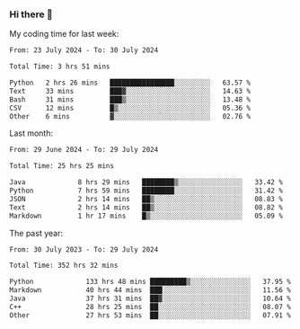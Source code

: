 ### Hi there 👋

My coding time for last week:

<!--START_SECTION:week-->

```txt
From: 23 July 2024 - To: 30 July 2024

Total Time: 3 hrs 51 mins

Python   2 hrs 26 mins   ████████████████░░░░░░░░░   63.57 %
Text     33 mins         ███▓░░░░░░░░░░░░░░░░░░░░░   14.63 %
Bash     31 mins         ███▒░░░░░░░░░░░░░░░░░░░░░   13.48 %
CSV      12 mins         █▒░░░░░░░░░░░░░░░░░░░░░░░   05.36 %
Other    6 mins          ▓░░░░░░░░░░░░░░░░░░░░░░░░   02.76 %
```

<!--END_SECTION:week-->

Last month:

<!--START_SECTION:month-->

```txt
From: 29 June 2024 - To: 29 July 2024

Total Time: 25 hrs 25 mins

Java             8 hrs 29 mins   ████████▒░░░░░░░░░░░░░░░░   33.42 %
Python           7 hrs 59 mins   ████████░░░░░░░░░░░░░░░░░   31.42 %
JSON             2 hrs 14 mins   ██▒░░░░░░░░░░░░░░░░░░░░░░   08.83 %
Text             2 hrs 14 mins   ██▒░░░░░░░░░░░░░░░░░░░░░░   08.82 %
Markdown         1 hr 17 mins    █▒░░░░░░░░░░░░░░░░░░░░░░░   05.09 %
```

<!--END_SECTION:month-->

The past year:

<!--START_SECTION:year-->

```txt
From: 30 July 2023 - To: 29 July 2024

Total Time: 352 hrs 32 mins

Python             133 hrs 48 mins █████████▒░░░░░░░░░░░░░░░   37.95 %
Markdown           40 hrs 44 mins  ███░░░░░░░░░░░░░░░░░░░░░░   11.56 %
Java               37 hrs 31 mins  ██▓░░░░░░░░░░░░░░░░░░░░░░   10.64 %
C++                28 hrs 25 mins  ██░░░░░░░░░░░░░░░░░░░░░░░   08.07 %
Other              27 hrs 53 mins  ██░░░░░░░░░░░░░░░░░░░░░░░   07.91 %
```

<!--END_SECTION:year-->

